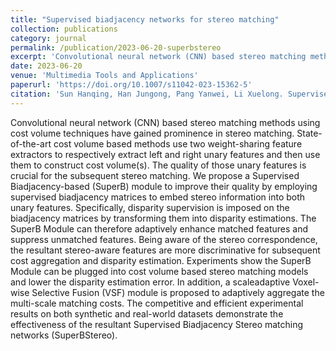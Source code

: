 ```yaml
---
title: "Supervised biadjacency networks for stereo matching"
collection: publications
category: journal
permalink: /publication/2023-06-20-superbstereo
excerpt: 'Convolutional neural network (CNN) based stereo matching methods using cost volume techniques have gained prominence in stereo matching. State-of-the-art cost volume based methods use two weight-sharing feature extractors to respectively extract left and right unary features and then use them to construct cost volume(s). The quality of those unary features is crucial for the subsequent stereo matching. We propose a Supervised Biadjacency-based (SuperB) module to improve their quality by employing supervised biadjacency matrices to embed stereo information into both unary features. Specifically, disparity supervision is imposed on the biadjacency matrices by transforming them into disparity estimations. The SuperB Module can therefore adaptively enhance matched features and suppress unmatched features. Being aware of the stereo correspondence, the resultant stereo-aware features are more discriminative for subsequent cost aggregation and disparity estimation. Experiments show the SuperB Module can be plugged into cost volume based stereo matching models and lower the disparity estimation error. In addition, a scaleadaptive Voxel-wise Selective Fusion (VSF) module is proposed to adaptively aggregate the multi-scale matching costs. The competitive and efficient experimental results on both synthetic and real-world datasets demonstrate the effectiveness of the resultant Supervised Biadjacency Stereo matching networks (SuperBStereo).'
date: 2023-06-20
venue: 'Multimedia Tools and Applications'
paperurl: 'https://doi.org/10.1007/s11042-023-15362-5'
citation: 'Sun Hanqing, Han Jungong, Pang Yanwei, Li Xuelong. Supervised biadjacency networks for stereo matching. <i>Multimedia Tools and Applications</i>, 2023, 83(4): 10247-10272.'
---
```

Convolutional neural network (CNN) based stereo matching methods using cost volume techniques have gained prominence in stereo matching. State-of-the-art cost volume based methods use two weight-sharing feature extractors to respectively extract left and right unary features and then use them to construct cost volume(s). The quality of those unary features is crucial for the subsequent stereo matching. We propose a Supervised Biadjacency-based (SuperB) module to improve their quality by employing supervised biadjacency matrices to embed stereo information into both unary features. Specifically, disparity supervision is imposed on the biadjacency matrices by transforming them into disparity estimations. The SuperB Module can therefore adaptively enhance matched features and suppress unmatched features. Being aware of the stereo correspondence, the resultant stereo-aware features are more discriminative for subsequent cost aggregation and disparity estimation. Experiments show the SuperB Module can be plugged into cost volume based stereo matching models and lower the disparity estimation error. In addition, a scaleadaptive Voxel-wise Selective Fusion (VSF) module is proposed to adaptively aggregate the multi-scale matching costs. The competitive and efficient experimental results on both synthetic and real-world datasets demonstrate the effectiveness of the resultant Supervised Biadjacency Stereo matching networks (SuperBStereo).
